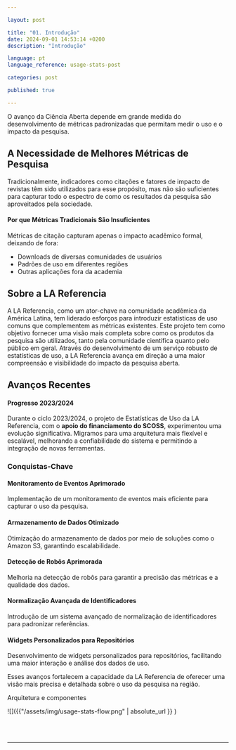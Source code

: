 ```yaml
---

layout: post

title: "01. Introdução"  
date: 2024-09-01 14:53:14 +0200  
description: "Introdução"

language: pt  
language_reference: usage-stats-post

categories: post

published: true

---
```


<p class="lead-highlight">O avanço da Ciência Aberta depende em grande medida do desenvolvimento de métricas padronizadas que permitam medir o uso e o impacto da pesquisa.</p>

## A Necessidade de Melhores Métricas de Pesquisa

Tradicionalmente, indicadores como citações e fatores de impacto de revistas têm sido utilizados para esse propósito, mas não são suficientes para capturar todo o espectro de como os resultados da pesquisa são aproveitados pela sociedade.

<div class="note-container">
  <div class="note-header">
    <h4>Por que Métricas Tradicionais São Insuficientes</h4>
  </div>
  <div class="note-content">
    <p>Métricas de citação capturam apenas o impacto acadêmico formal, deixando de fora:</p>
    <ul>
      <li>Downloads de diversas comunidades de usuários</li>
      <li>Padrões de uso em diferentes regiões</li>
      <li>Outras aplicações fora da academia</li>
    </ul>
  </div>
</div>

## Sobre a LA Referencia

A LA Referencia, como um ator-chave na comunidade acadêmica da América Latina, tem liderado esforços para introduzir estatísticas de uso comuns que complementem as métricas existentes. Este projeto tem como objetivo fornecer uma visão mais completa sobre como os produtos da pesquisa são utilizados, tanto pela comunidade científica quanto pelo público em geral. Através do desenvolvimento de um serviço robusto de estatísticas de uso, a LA Referencia avança em direção a uma maior compreensão e visibilidade do impacto da pesquisa aberta.

## Avanços Recentes

<div class="detail-box">
  <h4>Progresso 2023/2024</h4>
  <p>Durante o ciclo 2023/2024, o projeto de Estatísticas de Uso da LA Referencia, com o <strong>apoio do financiamento do SCOSS</strong>, experimentou uma evolução significativa. Migramos para uma arquitetura mais flexível e escalável, melhorando a confiabilidade do sistema e permitindo a integração de novas ferramentas.</p>
</div>

### Conquistas-Chave

<div class="workflow-container">
  <div class="workflow-step">
    <div class="step-icon"></div>
    <div class="step-content">
      <h4>Monitoramento de Eventos Aprimorado</h4>
      <p>Implementação de um monitoramento de eventos mais eficiente para capturar o uso da pesquisa.</p>
    </div>
  </div>
  
  <div class="workflow-step">
    <div class="step-icon"></div>
    <div class="step-content">
      <h4>Armazenamento de Dados Otimizado</h4>
      <p>Otimização do armazenamento de dados por meio de soluções como o Amazon S3, garantindo escalabilidade.</p>
    </div>
  </div>
  
  <div class="workflow-step">
    <div class="step-icon"></div>
    <div class="step-content">
      <h4>Detecção de Robôs Aprimorada</h4>
      <p>Melhoria na detecção de robôs para garantir a precisão das métricas e a qualidade dos dados.</p>
    </div>
  </div>
  
  <div class="workflow-step">
    <div class="step-icon"></div>
    <div class="step-content">
      <h4>Normalização Avançada de Identificadores</h4>
      <p>Introdução de um sistema avançado de normalização de identificadores para padronizar referências.</p>
    </div>
  </div>
  
  <div class="workflow-step">
    <div class="step-icon"></div>
    <div class="step-content">
      <h4>Widgets Personalizados para Repositórios</h4>
      <p>Desenvolvimento de widgets personalizados para repositórios, facilitando uma maior interação e análise dos dados de uso.</p>
    </div>
  </div>
</div>

<p class="lead">Esses avanços fortalecem a capacidade da LA Referencia de oferecer uma visão mais precisa e detalhada sobre o uso da pesquisa na região.</p>

<div class="custom-heading">Arquitetura e componentes</div>

![]({{"/assets/img/usage-stats-flow.png" | absolute_url }} )

<br>
<br>

---




